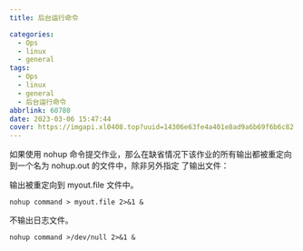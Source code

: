 ```yaml
---
title: 后台运行命令

categories:
  - Ops
  - linux
  - general
tags:
  - Ops
  - linux
  - general
  - 后台运行命令
abbrlink: 60780
date: 2023-03-06 15:47:44
cover: https://imgapi.xl0408.top?uuid=14306e63fe4a401e8ad9a6b69f6b6c82
---
```


如果使用 nohup 命令提交作业，那么在缺省情况下该作业的所有输出都被重定向到一个名为 nohup.out 的文件中，除非另外指定 了输出文件：

输出被重定向到 myout.file 文件中。

```shell
nohup command > myout.file 2>&1 &
```

不输出日志文件。

```shell
nohup command >/dev/null 2>&1 &
```